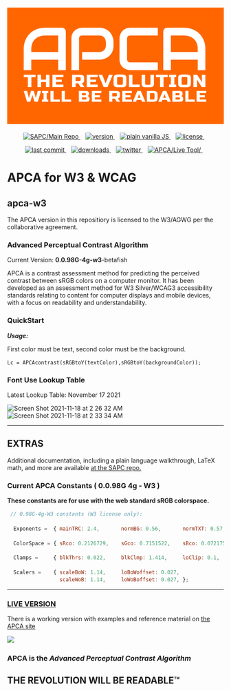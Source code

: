 <p align="center">
 <img src="images/APCAlogo.png"  alt="APCA The Revolution Will Be Readable"><br><br>
    
  <a href="https://github.com/Myndex/SAPC-APCA">
    <img src="https://badgen.net/badge/SAPC/Main Repo/db6b0b" alt="SAPC/Main Repo" />
  </a> &nbsp;&nbsp;  
  <a href="https://npmjs.org/package/apca-w3">
    <img src="https://badgen.net/npm/v/apca-w3?color=3000c0&icon=npm" alt="version" />
  </a> &nbsp;&nbsp;
  <a href="https://github.com/Myndex/apca-w3/src/">
    <img src="https://badgen.net/badge/JS/Vanilla/889900" alt="plain vanilla JS" />
  </a> &nbsp;&nbsp;
  <a href="https://github.com/Myndex/apca-w3/blob/master/LICENSE.md">
    <img src="https://badgen.net/badge/license/W3 • Web Use?icon=github&color=BB5FD1" alt="license" />
  </a> &nbsp;&nbsp;
</p>
<p align="center">
  <a href="https://github.com/Myndex/apca-w3">
    <img src="https://badgen.net/github/last-commit/Myndex/apca-w3/?icon=github" alt="last commit" />
  </a> &nbsp;&nbsp;
  <a href="https://npmjs.org/package/apca-w3">
    <img src="https://badgen.net/npm/dt/apca-w3?color=6000b0&icon=npm" alt="downloads" />
  </a> &nbsp;&nbsp;
  <a href="https://twitter.com/MyndexResearch">
    <img src="https://badgen.net/badge/@/MyndexResearch?icon=twitter" alt="twitter" />
  </a> &nbsp;&nbsp;
  <a href="https://github.com/Myndex/SAPC-APCA">
    <img src="https://badgen.net/badge/APCA/Live Tool/db6b0b" alt="APCA/Live Tool/" />
  </a> &nbsp;&nbsp;    
</p>

# APCA for W3 & WCAG
## apca-w3
The APCA version in this repositiory is licensed to the W3/AGWG per the collaborative agreement.

### Advanced Perceptual Contrast Algorithm

Current Version: **0.0.98G-4g-w3**-betafish

APCA is a contrast assessment method for predicting the perceived contrast between sRGB colors on a computer monitor. It has been developed as an assessment method for W3 Silver/WCAG3 accessibility standards relating to content for computer displays and mobile devices, with a focus on readability and understandability.

### QuickStart
***Usage:***

First color must be text, second color must be the background.

    Lc = APCAcontrast(sRGBtoY(textColor),sRGBtoY(backgroundColor));

### Font Use Lookup Table
Latest Lookup Table: November 17 2021

<img width="639" alt="Screen Shot 2021-11-18 at 2 26 32 AM" src="https://user-images.githubusercontent.com/42009457/142399918-60377fdf-39b9-4b80-b75a-01b6e61862dd.png">

<img width="596" alt="Screen Shot 2021-11-18 at 2 33 34 AM" src="https://user-images.githubusercontent.com/42009457/142400008-101f5891-1cff-4d3a-b689-4679fc53cb53.png">

-----
## EXTRAS
Additional documentation, including a plain language walkthrough, LaTeX math, and more are available [at the SAPC repo.](https://github.com/Myndex/SAPC-APCA)

### Current APCA Constants ( 0.0.98G 4g - W3 )
**These constants are for use with the web standard sRGB colorspace.**
```javascript
 // 0.98G-4g-W3 constants (W3 license only):
    
  Exponents =  { mainTRC: 2.4,       normBG: 0.56,       normTXT: 0.57,     revTXT: 0.62,     revBG: 0.65, };
  
  ColorSpace = { sRco: 0.2126729,    sGco: 0.7151522,    sBco: 0.0721750, };
    
  Clamps =     { blkThrs: 0.022,     blkClmp: 1.414,     loClip: 0.1,     deltaYmin: 0.0005, };
        
  Scalers =    { scaleBoW: 1.14,     loBoWoffset: 0.027, 
                 scaleWoB: 1.14,     loWoBoffset: 0.027, };	
```    

----- 
### [LIVE VERSION][APCAsite]
There is a working version with examples and reference material on [the APCA site][APCAsite]

[APCAsite]: https://www.myndex.com/APCA/

[![](https://raw.githubusercontent.com/Myndex/SAPC-APCA/master/images/Myndex_eye_cielabWide.png)](https://github.com/Myndex)

### APCA is the _Advanced Perceptual Contrast Algorithm_
## THE REVOLUTION WILL BE READABLE™


